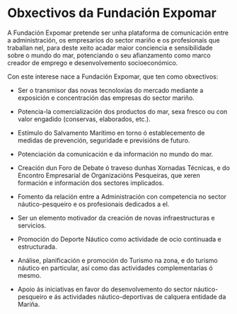 # Obxectivos da Fundación Expomar

A Fundación Expomar pretende ser unha plataforma de comunicación entre a administración, os empresarios do sector mariño e os profesionais que traballan nel, para deste xeito acadar maior conciencia e sensibilidade sobre o mundo do mar, potenciando o seu afianzamento como marco creador de emprego e desenvolvemento socioeconómico.

Con este interese nace a Fundación Expomar, que ten como obxectivos:

* Ser o transmisor das novas tecnoloxías do mercado mediante a exposición e   concentración das empresas do sector mariño.

* Potencia-la comercialización dos productos do mar, sexa fresco ou con valor engadido (conservas, elaborados, etc.).

* Estímulo do Salvamento Marítimo en torno ó establecemento de medidas de prevención, seguridade e previsións de futuro.

* Potenciación da comunicación e da información no mundo do mar.

* Creación dun Foro de Debate ó traveso dunhas Xornadas Técnicas, e do Encontro Empresarial de Organizacións Pesqueiras, que xeren formación e información dos sectores implicados.

* Fomento da relación entre a Administración con competencia no sector náutico-pesqueiro e os profesionais dedicados a el.

* Ser un elemento motivador da creación de novas infraestructuras e servicios.

* Promoción do Deporte Náutico como actividade de ocio continuada e estructurada.

* Análise, planificación e promoción do Turismo na zona, e do turismo náutico en particular, así como das actividades complementarias ó mesmo.

* Apoio ás iniciativas en favor do desenvolvemento do sector náutico-pesqueiro e ás actividades náutico-deportivas de calquera entidade da Mariña.
